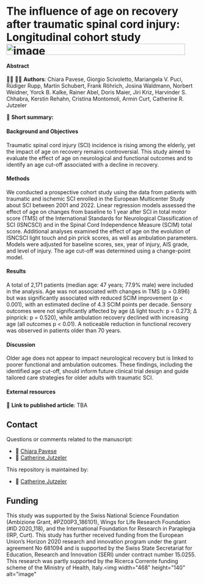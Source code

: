 # The influence of age on recovery after traumatic spinal cord injury:  Longitudinal cohort study<img width="468" height="29" alt="image" src="https://github.com/user-attachments/assets/1f516aed-653f-48ff-b6af-aa5346159aff" />

#### Abstract

:man_scientist: 👩‍🔬 **Authors**: Chiara Pavese, Giorgio Scivoletto, Mariangela V. Puci, Rüdiger Rupp, Martin Schubert, Frank Röhrich, Josina Waldmann, Norbert Weidner, Yorck B. Kalke, Rainer Abel, Doris Maier, Jiri Kriz, Harvinder S. Chhabra, Kerstin Rehahn, Cristina Montomoli, Armin Curt, Catherine R. Jutzeler

:memo: **Short summary:** 

#### Background and Objectives 
Traumatic spinal cord injury (SCI) incidence is rising among the elderly, yet the impact of age on recovery remains controversial. This study aimed to evaluate the effect of age on neurological and functional outcomes and to identify an age cut-off associated with a decline in recovery.

#### Methods 
We conducted a prospective cohort study using the data from patients with traumatic and ischemic SCI enrolled in the European Multicenter Study about SCI between 2001 and 2022. Linear regression models assessed the effect of age on changes from baseline to 1 year after SCI in total motor score (TMS) of the International Standards for Neurological Classification of SCI (ISNCSCI) and in the Spinal Cord Independence Measure (SCIM) total score. Additional analyses examined the effect of age on the evolution of ISNCSCI light touch and pin prick scores, as well as ambulation parameters. Models were adjusted for baseline scores, sex, year of injury, AIS grade, and level of injury. The age cut-off was determined using a change-point model.

#### Results 
A total of 2,171 patients (median age: 47 years; 77.9% male) were included in the analysis. Age was not associated with changes in TMS (p = 0.896) but was significantly associated with reduced SCIM improvement (p < 0.001), with an estimated decline of 4.3 SCIM points per decade. Sensory outcomes were not significantly affected by age (Δ light touch: p = 0.273; Δ pinprick: p = 0.520), while ambulation recovery declined with increasing age (all outcomes p < 0.01). A noticeable reduction in functional recovery was observed in patients older than 70 years.

#### Discussion 
Older age does not appear to impact neurological recovery but is linked to poorer functional and ambulation outcomes. These findings, including the identified age cut-off, should inform future clinical trial design and guide tailored care strategies for older adults with traumatic SCI.

#### External resources
:open_book:	**Link to published article**: TBA

## Contact
Questions or comments related to the manuscript:
* :e-mail: [Chiara Pavese](mailto:chiara.pavese@unipv.it?subject=[GitHub]%20Source%20Han%20Sans)
* :e-mail: [Catherine Jutzeler](mailto:Catherine.Jutzeler@hest.ethz.ch?subject=[GitHub]%20Source%20Han%20Sans)

This repository is maintained by:
* :e-mail: [Catherine Jutzeler](https://github.com/jutzca)

## Funding
This study was supported by the Swiss National Science Foundation (Ambizione Grant, #PZ00P3_186101), Wings for Life Research Foundation (#ID 2020_118), and the International Foundation for Research in Paraplegia (IRP, Curt). This study has further received funding from the European Union’s Horizon 2020 research and innovation program under the grant agreement No 681094 and is supported by the Swiss State Secretariat for Education, Research and Innovation (SERI) under contract number 15.0255. This research was partly supported by the Ricerca Corrente funding scheme of the Ministry of Health, Italy.<img width="468" height="140" alt="image" 

